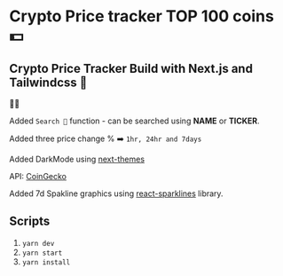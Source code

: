 # Crypto Price tracker TOP 100 coins 💵

## Crypto Price Tracker Build with Next.js and Tailwindcss 🖤

🙏🏻

Added `Search 🔎` function - can be searched using **NAME** or **TICKER**.

Added three price change % ➡️ `1hr, 24hr and 7days`

Added DarkMode using [next-themes](https://github.com/pacocoursey/next-themes)

API: [CoinGecko](https://www.coingecko.com/en/api/documentation)

Added 7d Spakline graphics using [react-sparklines](https://github.com/borisyankov/react-sparklines) library.

## Scripts

1. `yarn dev`
2. `yarn start`
3. `yarn install`
